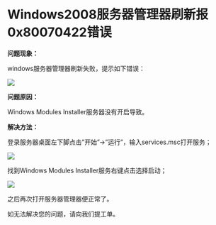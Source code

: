 # Windows2008服务器管理器刷新报0x80070422错误 
**问题现象：**

windows服务器管理器刷新失败，提示如下错误：

![](https://github.com/jdcloudcom/cn/blob/edit/image/Elastic-Compute/Virtual-Machine/Windows/Windows2008%E6%9C%8D%E5%8A%A1%E5%99%A8%E7%AE%A1%E7%90%86%E5%99%A8%E5%88%B7%E6%96%B0%E6%8A%A50x80070422%E9%94%99%E8%AF%AF01.png)

**问题原因：**

Windows Modules Installer服务器没有开启导致。



**解决方法：**

登录服务器桌面左下脚点击”开始”->”运行”，输入services.msc打开服务；

![](https://github.com/jdcloudcom/cn/blob/edit/image/Elastic-Compute/Virtual-Machine/Windows/Windows2008%E6%9C%8D%E5%8A%A1%E5%99%A8%E7%AE%A1%E7%90%86%E5%99%A8%E5%88%B7%E6%96%B0%E6%8A%A50x80070422%E9%94%99%E8%AF%AF02.png)

找到Windows Modules Installer服务右键点击选择启动；

![](https://github.com/jdcloudcom/cn/blob/edit/image/Elastic-Compute/Virtual-Machine/Windows/Windows2008%E6%9C%8D%E5%8A%A1%E5%99%A8%E7%AE%A1%E7%90%86%E5%99%A8%E5%88%B7%E6%96%B0%E6%8A%A50x80070422%E9%94%99%E8%AF%AF03.png)

之后再次打开服务器管理器便正常了。



如无法解决您的问题，请向我们提工单。